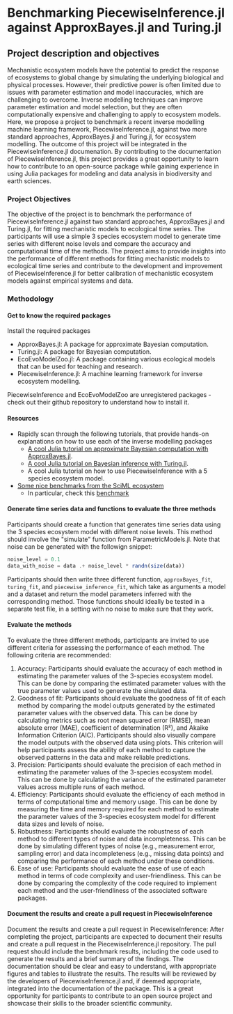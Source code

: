 # Benchmarking PiecewiseInference.jl against ApproxBayes.jl and Turing.jl

## Project description and objectives
Mechanistic ecosystem models have the potential to predict the response of ecosystems to global change by simulating the underlying biological and physical processes. However, their predictive power is often limited due to issues with parameter estimation and model inaccuracies, which are challenging to overcome. Inverse modelling techniques can improve parameter estimation and model selection, but they are often computationally expensive and challenging to apply to ecosystem models. Here, we propose a project to benchmark a recent inverse modelling machine learning framework, PiecewiseInference.jl, against two more standard approaches, ApproxBayes.jl and Turing.jl, for ecosystem modelling. The outcome of this project will be integrated in the PiecewiseInference.jl documenation. By contributing to the documentation of PiecewiseInference.jl, this project provides a great opportunity to learn how to contribute to an open-source package while gaining experience in using Julia packages for modeling and data analysis in biodiversity and earth sciences. 

### Project Objectives
The objective of the project is to benchmark the performance of PiecewiseInference.jl against two standard approaches, ApproxBayes.jl and Turing.jl, for fitting mechanistic models to ecological time series. The participants will use a simple 3 species ecosystem model to generate time series with different noise levels and compare the accuracy and computational time of the methods. The project aims to provide insights into the performance of different methods for fitting mechanistic models to ecological time series and contribute to the development and improvement of PiecewiseInference.jl for better calibration of mechanistic ecosystem models against empirical systems and data.

### Methodology

#### Get to know the required packages
Install the required packages
- ApproxBayes.jl: A package for approximate Bayesian computation.
- Turing.jl: A package for Bayesian computation.
- EcoEvoModelZoo.jl: A package containing various ecological models that can be used for teaching and research.
- PiecewiseInference.jl: A machine learning framework for inverse ecosystem modelling.

PiecewiseInference and EcoEvoModelZoo are unregistered packages - check out their github repository to understand how to install it.

#### Resources
- Rapidly scan through the following tutorials, that provide hands-on explanations on how to use each of the inverse modelling packages
  - [A cool Julia tutorial on approximate Bayesian computation with ApproxBayes.jl](https://vboussange.github.io/post/abc_inference/).
  - [A cool Julia tutorial on Bayesian inference with Turing.jl](https://turinglang.org/v0.24/tutorials/10-bayesian-differential-equations/).
  - A cool Julia tutorial on how to use PiecewiseInference with a 5 species ecosystem model.
- [Some nice benchmarks from the SciML ecosystem](https://docs.sciml.ai/SciMLBenchmarksOutput/stable/BayesianInference/DiffEqBayesFitzHughNagumo/)
  - In particular, check this [benchmark](https://docs.sciml.ai/SciMLBenchmarksOutput/stable/BayesianInference/DiffEqBayesLorenz/)


#### Generate time series data and functions to evaluate the three methods

Participants should create a function that generates time series data using the 3 species ecosystem model with different noise levels. This method should involve the "simulate" function from ParametricModels.jl. Note that noise can be generated with the followign snippet:

```julia
noise_level = 0.1
data_with_noise = data .+ noise_level * randn(size(data))
```

Participants should then write three different function, `approxBayes_fit`, `turing_fit`, and `piecewise_inference_fit`, which take as arguments a model and a dataset and return the model parameters inferred with the corresponding method. Those functions should ideally be tested in a separate test file, in a setting with no noise to make sure that they work.

#### Evaluate the methods


To evaluate the three different methods, participants are invited to use different criteria for assessing the performance of each method. The following criteria are recommended: 
1. Accuracy: Participants should evaluate the accuracy of each method in estimating the parameter values of the 3-species ecosystem model. This can be done by comparing the estimated parameter values with the true parameter values used to generate the simulated data. 
2. Goodness of fit: Participants should evaluate the goodness of fit of each method by comparing the model outputs generated by the estimated parameter values with the observed data. This can be done by calculating metrics such as root mean squared error (RMSE), mean absolute error (MAE), coefficient of determination (R²), and Akaike Information Criterion (AIC). Participants should also visually compare the model outputs with the observed data using plots. This criterion will help participants assess the ability of each method to capture the observed patterns in the data and make reliable predictions.
3. Precision: Participants should evaluate the precision of each method in estimating the parameter values of the 3-species ecosystem model. This can be done by calculating the variance of the estimated parameter values across multiple runs of each method. 
4. Efficiency: Participants should evaluate the efficiency of each method in terms of computational time and memory usage. This can be done by measuring the time and memory required for each method to estimate the parameter values of the 3-species ecosystem model for different data sizes and levels of noise. 
5. Robustness: Participants should evaluate the robustness of each method to different types of noise and data incompleteness. This can be done by simulating different types of noise (e.g., measurement error, sampling error) and data incompleteness (e.g., missing data points) and comparing the performance of each method under these conditions. 
6. Ease of use: Participants should evaluate the ease of use of each method in terms of code complexity and user-friendliness. This can be done by comparing the complexity of the code required to implement each method and the user-friendliness of the associated software packages.


#### Document the results and create a pull request in PiecewiseInference
Document the results and create a pull request in PiecewiseInference: After completing the project, participants are expected to document their results and create a pull request in the PiecewiseInference.jl repository. The pull request should include the benchmark results, including the code used to generate the results and a brief summary of the findings. The documentation should be clear and easy to understand, with appropriate figures and tables to illustrate the results. The results will be reviewed by the developers of PiecewiseInference.jl and, if deemed appropriate, integrated into the documentation of the package. This is a great opportunity for participants to contribute to an open source project and showcase their skills to the broader scientific community.
